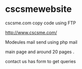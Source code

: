 # cscsmewebsite
cscsme.com
copy code using FTP 

http://www.cscsme.com/

Modeules 
mail send using php mail

main page and around 20 pages .

contact us has form to get queries



